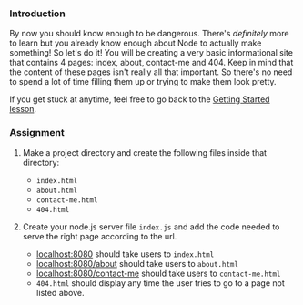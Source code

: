 ### Introduction

By now you should know enough to be dangerous. There's *definitely* more to learn but you already know enough about Node to actually make something! So let's do it! You will be creating a very basic informational site that contains 4 pages: index, about, contact-me and 404. Keep in mind that the content of these pages isn't really all that important. So there's no need to spend a lot of time filling them up or trying to make them look pretty.

If you get stuck at anytime, feel free to go back to the [Getting Started lesson](https://www.theodinproject.com/lessons/nodejs-getting-started).

### Assignment

<div class="lesson-content__panel" markdown="1">

1. Make a project directory and create the following files inside that directory:
    - `index.html`
    - `about.html`
    - `contact-me.html`
    - `404.html`

1. Create your node.js server file `index.js` and add the code needed to serve the right page according to the url.
    - [localhost:8080](http://localhost:8080) should take users to `index.html`
    - [localhost:8080/about](http://localhost:8080/about) should take users to `about.html`
    - [localhost:8080/contact-me](http://localhost:8080/contact-me) should take users to `contact-me.html`
    - `404.html` should display any time the user tries to go to a page not listed above.

</div>
